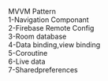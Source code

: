 MVVM Pattern<br>
1-Navigation Componant <br>
2-Firebase Remote Config<br>
3-Room database<br>
4-Data binding,view binding<br>
5-Coroutine<br>
6-Live data<br>
7-Sharedpreferences

